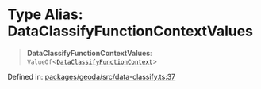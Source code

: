 # Type Alias: DataClassifyFunctionContextValues

> **DataClassifyFunctionContextValues**: `ValueOf`\<[`DataClassifyFunctionContext`](DataClassifyFunctionContext.md)\>

Defined in: [packages/geoda/src/data-classify.ts:37](https://github.com/GeoDaCenter/openassistant/blob/7dec66552ed2da789768e26aca21ecb2918b5d3b/packages/geoda/src/data-classify.ts#L37)
